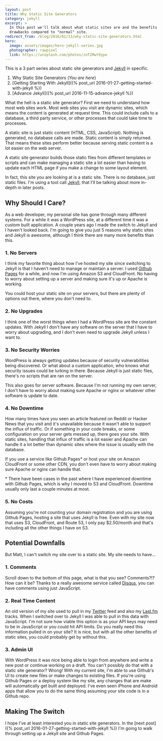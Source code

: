 ```yaml
---
layout: post
title: Why Static Site Generators
category: jekyll
excerpt: >
  In this post we'll talk about what static sites are and the benefits and
  drawbacks compared to "normal" site.
redirect_from: /blog/2016/01/13/why-static-site-generators.html
hero:
  image: assets/images/hero-jekyll-series.jpg
  photographer: rawpixel
  link: https://unsplash.com/photos/znT2Mwt9ypo
---
```

This is a 3 part series about static site generators and [Jekyll][jekyll] in
specific.

1. Why Static Site Generators (_You are here_)
2. [Getting Starting With Jekyll]({% post_url 2016-01-27-getting-started-with-jekyll %})
3. [Advance Jekyll]({% post_url 2016-11-15-advance-jekyll %})

What the hell is a static site generator? First we need to understand how most
web sites work. Most web sites you visit are dynamic sites, which means the
content is generated at request time. This could include calls to a database, a
third party service, or other processes that could take time to processes.

A static site is just static content (HTML, CSS, JavaScript). Nothing is
generated, no database calls are made. Static content is simply returned. That
means these sites perform better because serving static content is a lot easier
on the web server.

A static site generator builds those static files from different templates or
scripts and can make managing a static site a lot easier than having to update
each HTML page if you make a change to some layout element.

In fact, this site you are looking at is a static site. There is no database,
just static files. I'm using a tool call [Jekyll][jekyll], that I'll be talking
about more in-depth in later posts.

## Why Should I Care?

As a web developer, my personal site has gone through many different systems.
For a while it was a WordPress site, at a different time it was a custom built
application. A couple years ago I made the switch to Jekyll and I haven't looked
back. I'm going to give you just 5 reasons why static sites and Jekyll is
awesome, although I think there are many more benefits than this.

### 1. No Servers

I think my favorite thing about how I've hosted my site since switching to
Jekyll is that I haven't need to manage or maintain a server. I used
[Github Pages][gh-pages] for a while, and now I'm using Amazon S3 and
CloudFront. No having to worry about setting up a server and making sure it's up
or Apache is working.

You could host your static site on your servers, but there are plenty of options
out there, where you don't need to.

### 2. No Upgrades

I think one of the worst things when I had a WordPress site are the constant
updates. With Jekyll I don't have any software on the server that I have to
worry about upgrading, and I don't even need to upgrade Jekyll unless I want to.

### 3. No Security Worries

WordPress is always getting updates because of security vulnerabilities being
discovered. Or what about a custom application, who knows what security issues
could be lurking in there. Because Jekyll is just static files, there's no
scripts that are ran on the server.

This also goes for server software. Because I'm not running my own server, I
don't have to worry about making sure Apache or nginx or whatever other software
is update to date.

### 4. No Downtime

How many times have you seen an article featured on Reddit or Hacker News that
you visit and it's unavailable because it wasn't able to support the influx of
traffic. Or if something in your code breaks, or some configuration on your
server gets messed up, there goes your site. With static sites, handling that
influx of traffic is a lot easier and Apache can handle it a lot better than
dynamic sites where the issue is usually with the database.

If you use a service like Github Pages\* or host your site on Amazon CloudFront
or some other CDN, you don't even have to worry about making sure Apache or
nginx can handle that.

\* There have been cases in the past where I have experienced downtime with
Github Pages, which is why I moved to S3 and CloudFront. Downtime usually only
last a couple minutes at most.

### 5. No Costs

Assuming you're not counting your domain registration and you are using Github
Pages, hosting a site that uses Jekyll is free. Even with my site now that uses
S3, CloudFront, and Route 53, I only pay $2.50/month and that's including all
the other things I have on S3.

## Potential Downfalls

But Matt, I can't switch my site over to a static site. My site needs to have...

### 1. Comments

Scroll down to the bottom of this page, what is that you see? Comments?!? How
can it be? Thanks to a really awesome service called [Disqus][disqus], you can
have comments using just JavaScript.

### 2. Real Time Content

An old version of my site used to pull in my [Twitter][twitter] feed and also my
[Last.fm][lastfm] tracks. When I switched over to Jekyll I was able to pull in
this data with JavaScript. I'm not sure how viable this option is as your API
keys may need to be in JavaScript or you could hit API limits. Do you really
need this information pulled in on your site? It is nice, but with all the other
benefits of static sites, you could probably get by without this.

### 3. Admin UI

With WordPress it was nice being able to login from anywhere and write a new
post or continue working on a draft. You can't possibly do that with a static
site generator? Wrong! With my current site, I'm able to use Github's UI to
create new files or make changes to existing files. If you're using Github Pages
or a deploy system like my site, any changes that are make will automatically
get built and deployed. I've even seen iPhone and Android apps that allow you
to do the same thing assuming your site code is in a Github repo.

## Making The Switch

I hope I've at least interested you in static site generators. In the
[next post]({% post_url 2016-01-27-getting-started-with-jekyll %}) I'm going to
walk through setting up a Jekyll site and Github Pages.

[jekyll]: http://jekyllrb.com/
[gh-pages]: https://pages.github.com/
[disqus]: https://disqus.com/
[twitter]: https://twitter.com/mloberg
[lastfm]: http://www.last.fm/user/mloberg
